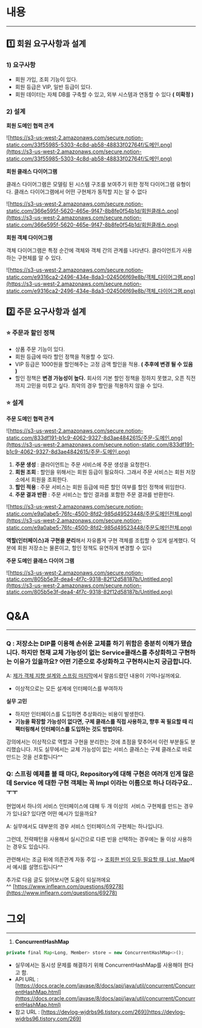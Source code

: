 # 내용

---

## 1️⃣ 회원 요구사항과 설계

### 1) 요구사항

- 회원 가입, 조회 기능이 있다.
- 회원 등급은 VIP, 일반 등급이 있다.
- 회원 데이터는 자체 DB를 구축할 수 있고, 외부 시스템과 연동할 수 있다 **( 미확정 )**

### 2) 설계

**회원 도메인 협력 관계**

![https://s3-us-west-2.amazonaws.com/secure.notion-static.com/33f55985-5303-4c8d-ab58-48833f02764f/도메인.png](https://s3-us-west-2.amazonaws.com/secure.notion-static.com/33f55985-5303-4c8d-ab58-48833f02764f/도메인.png)

**회원 클래스 다이어그램**

클래스 다이어그램은 모델링 된 시스템 구조를 보여주기 위한 정적 다이어그램 유형이다. 클래스 다이어그램에서 어떤 구현체가 동작할 지는 알 수 없다

![https://s3-us-west-2.amazonaws.com/secure.notion-static.com/366e595f-5620-465e-9f47-8b8fe0f54b1d/회원클래스.png](https://s3-us-west-2.amazonaws.com/secure.notion-static.com/366e595f-5620-465e-9f47-8b8fe0f54b1d/회원클래스.png)

**회원 객체 다이어그램**

객체 다이어그램은 특정 순간에 객체와 객체 간의 관계를 나타낸다. 클라이언트가 사용하는 구현체를 알 수 있다.

![https://s3-us-west-2.amazonaws.com/secure.notion-static.com/e9316ca2-2496-434e-8da3-024506f69e8b/객체_다이어그램.png](https://s3-us-west-2.amazonaws.com/secure.notion-static.com/e9316ca2-2496-434e-8da3-024506f69e8b/객체_다이어그램.png)

## 2️⃣ 주문 요구사항과 설계

### ⭐ 주문과 할인 정책

- 상품 주문 기능이 있다.
- 회원 등급에 따라 할인 정책을 적용할 수 있다.
- VIP 등급은 1000원을 할인해주는 고정 금액 할인을 적용. **( 추후에 변경 될 수 있음 )**
- 할인 정책은 **변경 가능성이 높다.** 회사의 기본 할인 정책을 정하지 못했고, 오픈 직전까지 고민을 미루고 싶다. 최악의 경우 할인을 적용하지 않을 수 있다.

### ⭐ 설계

**주문 도메인 협력 관계**

![https://s3-us-west-2.amazonaws.com/secure.notion-static.com/833df191-b1c9-4062-9327-8d3ae4842615/주문-도메인.png](https://s3-us-west-2.amazonaws.com/secure.notion-static.com/833df191-b1c9-4062-9327-8d3ae4842615/주문-도메인.png)

1. **주문 생성** : 클라이언트는 주문 서비스에 주문 생성을 요청한다.
2. **회원 조회** : 할인을 위해서는 회원 등급이 필요하다. 그래서 주문 서비스는 회원 저장소에서 회원을 조회한다.
3. **할인 적용** : 주문 서비스는 회원 등급에 따른 할인 여부를 할인 정책에 위임한다.
4. **주문 결과 반환** : 주문 서비스는 할인 결과를 포함한 주문 결과를 반환한다.

![https://s3-us-west-2.amazonaws.com/secure.notion-static.com/e9a0abe5-76fc-4500-8fd2-985d49523448/주문도메인전체.png](https://s3-us-west-2.amazonaws.com/secure.notion-static.com/e9a0abe5-76fc-4500-8fd2-985d49523448/주문도메인전체.png)

**역할(인터페이스)과 구현을 분리**해서 자유롭게 구현 객체를 조립할 수 있게 설계했다. 덕분에 회원 저장소는 물론이고, 할인 정책도 유연하게 변경할 수 있다

**주문 도메인 클래스 다이어 그램**

![https://s3-us-west-2.amazonaws.com/secure.notion-static.com/805b5e3f-dea4-4f7c-9318-82f12d58187b/Untitled.png](https://s3-us-west-2.amazonaws.com/secure.notion-static.com/805b5e3f-dea4-4f7c-9318-82f12d58187b/Untitled.png)

# Q&A

---

### Q : 저장소는 DIP를 이용해 손쉬운 교체를 하기 위함은 충분히 이해가 됐습니다. 하지만 현재 교체 가능성이 없는 Service클래스를 추상화하고 구현하는 이유가 있을까요? 어떤 기준으로 추상화하고 구현하시는지 궁금합니다.

A: [제가 객체 지향 설계와 스프링 마지막](https://www.inflearn.com/course/%EC%8A%A4%ED%94%84%EB%A7%81-%ED%95%B5%EC%8B%AC-%EC%9B%90%EB%A6%AC-%EA%B8%B0%EB%B3%B8%ED%8E%B8/lecture/55331?tab=curriculum)에서 말씀드렸던 내용이 기억나실꺼에요.

- 이상적으로는 모든 설계에 인터페이스를 부여하자

**실무 고민**

- 하지만 인터페이스를 도입하면 추상화라는 비용이 발생한다.
- **기능을 확장할 가능성이 없다면, 구체 클래스를 직접 사용하고, 향후 꼭 필요할 때 리팩터링해서 인터페이스를 도입하는 것도 방법이다.**

강의에서는 이상적으로 역할과 구현을 분리한는 것에 초점을 맞추어서 이런 부분들도 분리했습니다. 저도 실무에서는 교체 가능성이 없는 서비스 클래스는 구체 클래스로 바로 만드는 것을 선호합니다^^

### Q: 스프링 예제를 볼 때 마다, Repository에 대해 구현은 여러개 인게 많은데 Service 에 대한 구현 객체는 꼭 Impl 이라는 이름으로 하나 더라구요..ㅜㅜ

현업에서 하나의 서비스 인터페이스에 대해 두 개 이상의  서비스 구현체를 만드는 경우가 있나요? 있다면 어떤 예시가 있을까요?

A: 실무에서도 대부분의 경우 서비스 인터페이스의 구현체는 하나입니다.

그런데, 전략패턴을 사용해서 실시간으로 다른 빈을 선택하는 경우에는 둘 이상 사용하는 경우도 있습니다.

관련해서는 조금 뒤에 의존관계 자동 주입 -> [조회한 빈이 모두 필요할 때, List, Map](https://www.inflearn.com/course/%EC%8A%A4%ED%94%84%EB%A7%81-%ED%95%B5%EC%8B%AC-%EC%9B%90%EB%A6%AC-%EA%B8%B0%EB%B3%B8%ED%8E%B8/lecture/55380?tab=curriculum)에서 예시를 설명드립니다^^

추가로 다음 글도 읽어보시면 도움이 되실꺼에요^^ [https://www.inflearn.com/questions/69278](https://www.inflearn.com/questions/69278)

# 그외

---

1. **ConcurrentHashMap**

```jsx
private final Map<Long, Member> store = new ConcurrentHashMap<>();
```

- 실무에서는 동시성 문제를 해결하기 위해 ConcurrentHashMap를 사용해야 한다고 함.
- API URL : [https://docs.oracle.com/javase/8/docs/api/java/util/concurrent/ConcurrentHashMap.html](https://docs.oracle.com/javase/8/docs/api/java/util/concurrent/ConcurrentHashMap.html)
- 참고 URL  : [https://devlog-wjdrbs96.tistory.com/269](https://devlog-wjdrbs96.tistory.com/269)